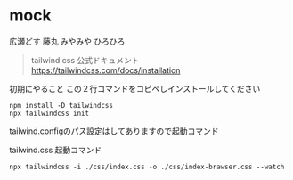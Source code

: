# mock
広瀬どす
藤丸
みやみや
ひろひろ


> tailwind.css 公式ドキュメント
https://tailwindcss.com/docs/installation

初期にやること
この２行コマンドをコピペしインストールしてください
```
npm install -D tailwindcss
npx tailwindcss init
```

tailwind.configのパス設定はしてありますので起動コマンド

tailwind.css  起動コマンド
```
npx tailwindcss -i ./css/index.css -o ./css/index-brawser.css --watch
```